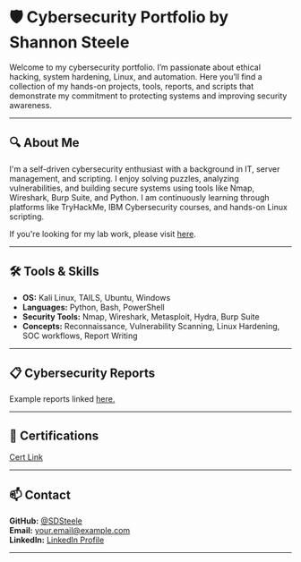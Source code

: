 # 🛡️ Cybersecurity Portfolio by Shannon Steele

Welcome to my cybersecurity portfolio. I’m passionate about ethical hacking, system hardening, Linux, and automation. Here you’ll find a collection of my hands-on projects, tools, reports, and scripts that demonstrate my commitment to protecting systems and improving security awareness.

---

## 🔍 About Me

I'm a self-driven cybersecurity enthusiast with a background in IT, server management, and scripting. I enjoy solving puzzles, analyzing vulnerabilities, and building secure systems using tools like Nmap, Wireshark, Burp Suite, and Python. I am continuously learning through platforms like TryHackMe, IBM Cybersecurity courses, and hands-on Linux scripting.

If you're looking for my lab work, please visit [here](https://github.com/SDSteele/Cyber_Labs).

---

## 🛠️ Tools & Skills

- **OS:** Kali Linux, TAILS, Ubuntu, Windows
- **Languages:** Python, Bash, PowerShell
- **Security Tools:** Nmap, Wireshark, Metasploit, Hydra, Burp Suite
- **Concepts:** Reconnaissance, Vulnerability Scanning, Linux Hardening, SOC workflows, Report Writing

---
## 📋 Cybersecurity Reports
 Example reports linked [here.](https://github.com/SDSteele/Cybersecurity_Portfolio/tree/main/Cybersecurity_Reports)

---

<!-- 
## 🧪 Projects
 
### 1. 🔎 Python Port Scanner (In-Progress)
**Tech:** Python, `socket`, `ipaddress`, multithreading  
A simple port scanner that takes an IP range and scans selected ports using multithreading.  
[🔗 GitHub Repo](https://github.com/SDSteele/port-scanner)

---

### 2. 🧰 Automated Nmap Recon Tool (In-Progress)
**Tech:** Bash/Python  
A CLI tool that automates multiple Nmap scans, formats results into readable logs, and highlights high-risk ports.  
[🔗 GitHub Repo](https://github.com/SDSteele/nmap-recon)

---

### 3. 📝 Penetration Test Report (Sample) (In-Progress)
**Tech:** Markdown / PDF  
A simulated pentest report for a vulnerable VM using reconnaissance, enumeration, exploitation, and mitigation.  
Includes clear attack narrative, screenshots, and remediations.  
[📄 View Report](link-to-sample)

---

### 4. 🔐 Linux Hardening Script (In-Progress)
**Tech:** Bash  
A script that performs basic Linux hardening (firewall setup, SSH root lockout, software updates, auditing users).  
[🔗 GitHub Repo](https://github.com/SDSteele/linux-hardening)

---

### 5. 🔁 SOC Workflow Simulation (In-Progress)
**Tech:** Python / Markdown  
Simulated logs, alert workflow, and incident response playbook for a mock company breach.  
[🔗 GitHub Repo](https://github.com/SDSteele/soc-playbook)

---
-->
## 📜 Certifications
[Cert Link](https://github.com/SDSteele/Classwork_and_Certifications_Portfolio)

---

## 📫 Contact

**GitHub:** [@SDSteele](https://github.com/SDSteele)  
**Email:** your.email@example.com  
**LinkedIn:** [LinkedIn Profile](https://linkedin.com/in/yourprofile)

---
